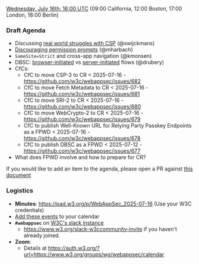 [Wednesday, July 16th: 16:00 UTC](https://www.timeanddate.com/worldclock/fixedtime.html?iso=20250716T1600) (09:00 California, 12:00 Boston, 17:00 London, 18:00 Berlin)

### Draft Agenda

*   Discussing [real world struggles with CSP](https://github.com/w3c/webappsec-csp/issues/736) (@swijckmans)
*   [Discouraging permission prompts](https://chromium.googlesource.com/chromium/src/+/refs/heads/main/docs/security/no-prompts-please.md) (@mharbach)
*   `SameSite=Strict` and cross-app navigation (@kmonsen)
*   DBSC: [browser-initiated](https://w3c.github.io/webappsec-dbsc/) vs [server-initiated](https://github.com/w3ctag/design-reviews/issues/1052#issuecomment-2946681508) flows (@drubery)
*   CfCs:
      - CfC to move CSP-3 to CR < 2025-07-16 - https://github.com/w3c/webappsec/issues/682
      - CfC to move Fetch Metadata to CR < 2025-07-16 - https://github.com/w3c/webappsec/issues/681
      - CfC to move SRI-2 to CR < 2025-07-16 - https://github.com/w3c/webappsec/issues/680
      - CfC to move WebCrypto-2 to CR < 2025-07-16 - https://github.com/w3c/webappsec/issues/679
      - CfC to publish Well-Known URL for Relying Party Passkey Endpoints as a FPWD < 2025-07-16 - https://github.com/w3c/webappsec/issues/678
      - CfC to publish DBSC as a FPWD < 2025-07-12  - https://github.com/w3c/webappsec/issues/677
 * What does FPWD involve and how to prepare for CR?



If you would like to add an item to the agenda, please open a PR against [this document](https://github.com/w3c/webappsec/new/main/meetings/2025/2025-07-16-agenda.md)

### Logistics

*   **Minutes**: <https://pad.w3.org/p/WebAppSec_2025-07-16> (Use your W3C credentials)
*   [Add these events](https://www.w3.org/groups/wg/webappsec/calendar#export) to your calendar
*   **`#webappsec`** on [W3C's slack instance](https://w3ccommunity.slack.com/)
    * <https://www.w3.org/slack-w3ccommunity-invite> if you haven't already joined.
*   **Zoom**:
    * Details at <https://auth.w3.org/?url=https://www.w3.org/groups/wg/webappsec/calendar>
